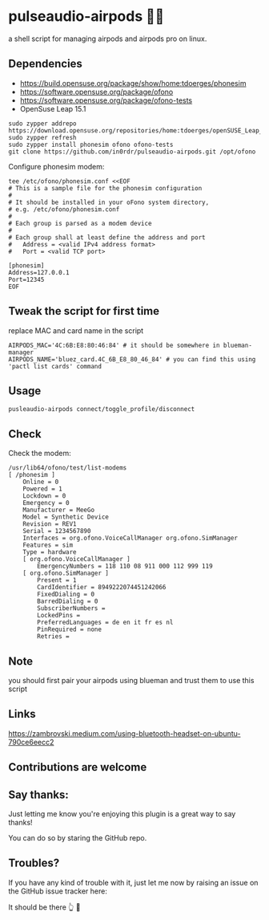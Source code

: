 <!-- ![Mastodon Follow](https://img.shields.io/mastodon/follow/28693?domain=https%3A%2F%2Fmastodon.online&style=flat-square) -->
<!-- ![Keybase PGP](https://img.shields.io/keybase/pgp/akhiljalagam?style=flat-square)
![Keybase BTC](https://img.shields.io/keybase/btc/akhiljalagam?style=flat-square)
 -->
# pulseaudio-airpods 💃🕺
a shell script for managing airpods and airpods pro on linux.  

## Dependencies
* https://build.opensuse.org/package/show/home:tdoerges/phonesim
* https://software.opensuse.org/package/ofono
* https://software.opensuse.org/package/ofono-tests
* OpenSuse Leap 15.1

```
sudo zypper addrepo https://download.opensuse.org/repositories/home:tdoerges/openSUSE_Leap_15.1/home:tdoerges.repo
sudo zypper refresh
sudo zypper install phonesim ofono ofono-tests
git clone https://github.com/in0rdr/pulseaudio-airpods.git /opt/ofono
```

Configure phonesim modem:
```
tee /etc/ofono/phonesim.conf <<EOF
# This is a sample file for the phonesim configuration
#
# It should be installed in your oFono system directory,
# e.g. /etc/ofono/phonesim.conf
#
# Each group is parsed as a modem device
#
# Each group shall at least define the address and port
#   Address = <valid IPv4 address format>
#   Port = <valid TCP port>

[phonesim]
Address=127.0.0.1
Port=12345
EOF
```

## Tweak the script for first time
replace MAC and card name in the script
```
AIRPODS_MAC='4C:6B:E8:80:46:84' # it should be somewhere in blueman-manager  
AIRPODS_NAME='bluez_card.4C_6B_E8_80_46_84' # you can find this using 'pactl list cards' command  
```

## Usage
```
pusleaudio-airpods connect/toggle_profile/disconnect
```

## Check

Check the modem:
```
/usr/lib64/ofono/test/list-modems 
[ /phonesim ]
    Online = 0
    Powered = 1
    Lockdown = 0
    Emergency = 0
    Manufacturer = MeeGo
    Model = Synthetic Device
    Revision = REV1
    Serial = 1234567890
    Interfaces = org.ofono.VoiceCallManager org.ofono.SimManager 
    Features = sim 
    Type = hardware
    [ org.ofono.VoiceCallManager ]
        EmergencyNumbers = 118 110 08 911 000 112 999 119 
    [ org.ofono.SimManager ]
        Present = 1
        CardIdentifier = 8949222074451242066
        FixedDialing = 0
        BarredDialing = 0
        SubscriberNumbers = 
        LockedPins = 
        PreferredLanguages = de en it fr es nl 
        PinRequired = none
        Retries = 
```

## Note
you should first pair your airpods using blueman and trust them to use this script

## Links

https://zambrovski.medium.com/using-bluetooth-headset-on-ubuntu-790ce6eecc2

## Contributions are welcome

## Say thanks:
  
  Just letting me know you're enjoying this plugin is a great way to say thanks!
  
  You can do so by staring the GitHub repo.
  
## Troubles?
  
  If you have any kind of trouble with it, just let me now by raising an issue on
  the GitHub issue tracker here:

  It should be there 👆 👀
